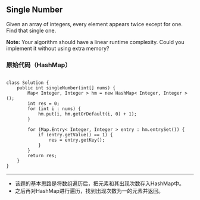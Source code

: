 ## Single Number
Given an array of integers, every element appears twice except for one. Find that single one.

<strong>Note:</strong>
Your algorithm should have a linear runtime complexity. Could you implement it without using extra memory?

### 原始代码（HashMap）
<pre><code>
class Solution {
    public int singleNumber(int[] nums) {
        Map< Integer, Integer > hm = new HashMap< Integer, Integer >();
        int res = 0;
        for (int i : nums) {
            hm.put(i, hm.getOrDefault(i, 0) + 1);
        }
        
        for (Map.Entry< Integer, Integer > entry : hm.entrySet()) {
            if (entry.getValue() == 1) {
                res = entry.getKey();
            }
        }
        return res;
    }
}
</code></pre>

***
* 该题的基本思路是将数组遍历后，把元素和其出现次数存入HashMap中。
* 之后再对HashMap进行遍历，找到出现次数为一的元素并返回。